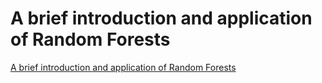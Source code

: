 # A brief introduction and application of Random Forests
[A brief introduction and application of Random Forests](https://aiwithcloud.com/2022/09/15/a_brief_introduction_and_application_of_random_forests/)